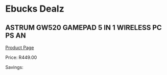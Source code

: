 
# Ebucks Dealz
## ASTRUM GW520 GAMEPAD 5 IN 1 WIRELESS PC PS AN
[Product Page](https://www.ebucks.com/web/shop/productSelected.do?prodId=1227763754&catId=365757697)

Price: R449.00

Savings: 


	